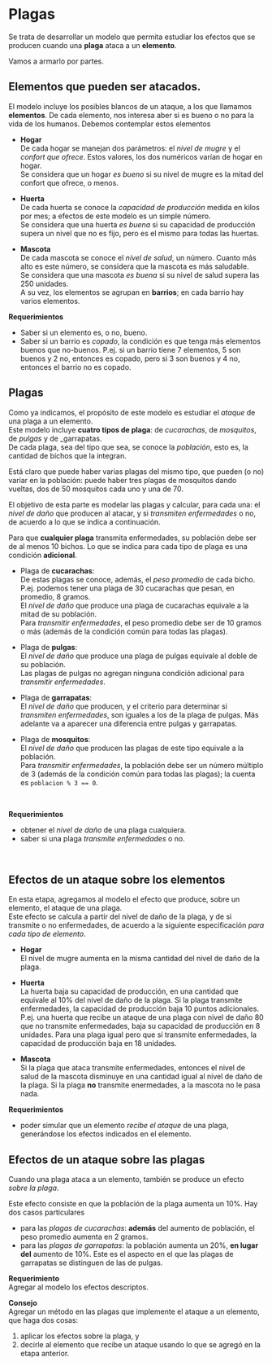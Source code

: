 # Plagas
Se trata de desarrollar un modelo que permita estudiar los efectos que se producen cuando una **plaga** ataca a un **elemento**.

Vamos a armarlo por partes.
## Elementos que pueden ser atacados.
El modelo incluye los posibles blancos de un ataque, a los que llamamos **elementos**. De cada elemento, nos interesa aber si es bueno o no para la vida de los humanos.
Debemos contemplar estos elementos

- **Hogar**  
	De cada hogar se manejan dos parámetros: el _nivel de mugre_ y el _confort que ofrece_. Estos valores, los dos numéricos varían de hogar en hogar.  
	Se considera que un hogar _es bueno_ si su nivel de mugre es la mitad del confort que ofrece, o menos. 
	
- **Huerta**  
	De cada huerta se conoce la _capacidad de producción_ medida en kilos por mes; a efectos de este modelo es un simple número.  
	Se considera que una huerta _es buena_ si su capacidad de producción supera un nivel que no es fijo, pero es el mismo para todas las huertas.
	
- **Mascota**    
	De cada mascota se conoce el _nivel de salud_, un número. Cuanto más alto es este número, se considera que la mascota es más saludable.  
	Se considera que una mascota _es buena_ si su nivel de salud supera las 250 unidades.	
A su vez, los elementos se agrupan en **barrios**; en cada barrio hay varios elementos.

**Requerimientos**  
- Saber si un elemento es, o no, bueno.
- Saber si un barrio es _copado_, la condición es que tenga más elementos buenos que no-buenos. P.ej. si un barrio 
tiene 7 elementos, 5 son buenos y 2 no, entonces es copado, pero si 3 son buenos y 4 no, entonces el barrio no es copado.


## Plagas
Como ya indicamos, el propósito de este modelo es estudiar el _ataque_ de una plaga a un elemento.  
Este modelo incluye **cuatro tipos de plaga**: de _cucarachas_, de _mosquitos_, de _pulgas_ y de _garrapatas.  
De cada plaga, sea del tipo que sea, se conoce la _población_, esto es, la cantidad de bichos que la integran.

Está claro que puede haber varias plagas del mismo tipo, que pueden (o no) variar en la población: puede haber tres plagas de mosquitos dando vueltas, dos de 50 mosquitos cada uno y una de 70.

El objetivo de esta parte es modelar las plagas y calcular, para cada una: el _nivel de daño_ que producen al atacar, y si _transmiten enfermedades_ o no, de acuerdo a lo que se indica a continuación.

Para que **cualquier plaga** transmita enfermedades, su población debe ser de al menos 10 bichos. Lo que se indica para cada tipo de plaga es una condición **adicional**.

- Plaga de **cucarachas**:  
	De estas plagas se conoce, además, el _peso promedio_ de cada bicho. P.ej. podemos tener una plaga de 30 cucarachas que pesan, en promedio, 8 gramos.  
	El _nivel de daño_ que produce una plaga de cucarachas equivale a la mitad de su población.  
	Para _transmitir enfermedades_, el peso promedio debe ser de 10 gramos o más (además de la condición común para todas las plagas).  
	
- Plaga de **pulgas**:  
	El _nivel de daño_ que produce una plaga de pulgas equivale al doble de su población.   
	Las plagas de pulgas no agregan ninguna condición adicional para _transmitir enfermedades_.  
	
- Plaga de **garrapatas**:  
	El _nivel de daño_ que producen, y el criterio para determinar si _transmiten enfermedades_, son iguales a los de la plaga de pulgas. Más adelante va a aparecer una diferencia entre pulgas y garrapatas. 

- Plaga de **mosquitos**:  
	El _nivel de daño_ que producen las plagas de este tipo equivale a la población.  
	Para _transmitir enfermedades_, la población debe ser un número múltiplo de 3 (además de la condición común para todas las plagas); la cuenta es `poblacion % 3 == 0`.
	
<br>

**Requerimientos**  
- obtener el _nivel de daño_ de una plaga cualquiera.
- saber si una plaga _transmite enfermedades_ o no.

<br>

## Efectos de un ataque sobre los elementos
En esta etapa, agregamos al modelo el efecto que produce, sobre un elemento, el ataque de una plaga.  
Este efecto se calcula a partir del nivel de daño de la plaga, y de si transmite o no enfermedades, de acuerdo a la siguiente especificación _para cada tipo de elemento_.

- **Hogar**  
	El nivel de mugre aumenta en la misma cantidad del nivel de daño de la plaga.
	 
- **Huerta**  
	La huerta baja su capacidad de producción, en una cantidad que equivale al 10% del nivel de daño de la plaga.
	Si la plaga transmite enfermedades, la capacidad de producción baja 10 puntos adicionales.  
	P.ej. una huerta que recibe un ataque de una plaga con nivel de daño 80 que no transmite enfermedades, baja su capacidad de producción en 8 unidades. Para una plaga igual pero que sí transmite enfermedades, la capacidad de producción baja en 18 unidades.
	
- **Mascota**    
	Si la plaga que ataca transmite enfermedades, entonces el nivel de salud de la mascota disminuye en una cantidad igual al nivel de daño de la plaga. Si la plaga **no** transmite enermedades, a la mascota no le pasa nada.

**Requerimientos**  
- poder simular que un elemento _recibe el ataque_ de una plaga, generándose los efectos indicados en el elemento.

## Efectos de un ataque sobre las plagas

Cuando una plaga ataca a un elemento, también se produce un efecto _sobre la plaga_.

Este efecto consiste en que la población de la plaga aumenta un 10%.
Hay dos casos particulares
- para las _plagas de cucarachas_: **además** del aumento de población, el peso promedio aumenta en 2 gramos.
- para las _plagas de garrapatas_: la población aumenta un 20%, **en lugar del** aumento de 10%. Este es el aspecto en el que las plagas de garrapatas se distinguen de las de pulgas.

**Requerimiento**  
Agregar al modelo los efectos descriptos.

**Consejo**  
Agregar un método en las plagas que implemente el ataque a un elemento, que haga dos cosas: 
1. aplicar los efectos sobre la plaga, y 
2. decirle al elemento que recibe un ataque usando lo que se agregó en la etapa anterior.
